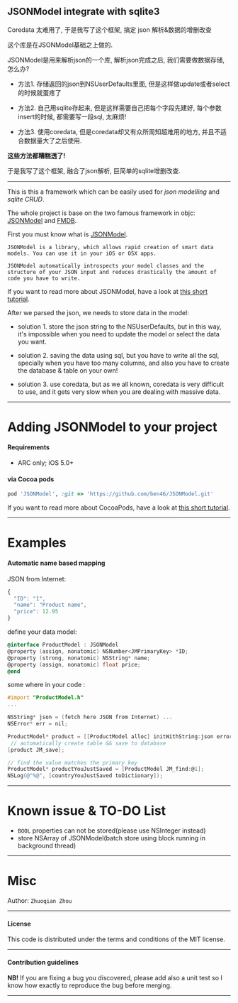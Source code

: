 ## JSONModel integrate with sqlite3

Coredata 太难用了, 于是我写了这个框架, 搞定 json 解析&数据的增删改查

这个库是在JSONModel基础之上做的.

JSONModel是用来解析json的一个库, 解析json完成之后, 我们需要做数据存储, 怎么办?

* 方法1. 存储返回的json到NSUserDefaults里面, 但是这样做update或者select的时候就蛋疼了

* 方法2. 自己用sqlite存起来, 但是这样需要自己把每个字段先建好, 每个参数insert的时候, 都需要写一段sql, 太麻烦!

* 方法3. 使用coredata, 但是coredata却又有众所周知超难用的地方, 并且不适合数据量大了之后使用.

**这些方法都糟糕透了!**

于是我写了这个框架, 融合了json解析, 巨简单的sqlite增删改查.

----

This is this a framework which can be easily used for *json modelling* and *sqlite CRUD*.

The whole project is base on the two famous framework in objc: [JSONModel](https://github.com/icanzilb/JSONModel) and [FMDB](https://github.com/ccgus/fmdb).

First you must know what is [JSONModel](https://github.com/icanzilb/JSONModel).

	JSONModel is a library, which allows rapid creation of smart data models. You can use it in your iOS or OSX apps.

	JSONModel automatically introspects your model classes and the structure of your JSON input and reduces drastically the amount of code you have to write.


If you want to read more about JSONModel, have a look at [this short tutorial](https://github.com/icanzilb/JSONModel).

After we parsed the json, we needs to store data in the model: 

* solution 1. store the json string to the NSUserDefaults, but in this way, it's impossible when you need to update the model or select the data you want.

* solution 2. saving the data using sql, but you have to write all the sql, specially when you have too many columns, and also you have to create the database & table on your own!

* solution 3. use coredata, but as we all known, coredata is very difficult to use, and it gets very slow when you are dealing with massive data.

------------------------------------
Adding JSONModel to your project
====================================

#### Requirements

* ARC only; iOS 5.0+ 

#### via Cocoa pods

```ruby
pod 'JSONModel', :git => 'https://github.com/ben46/JSONModel.git'
```

If you want to read more about CocoaPods, have a look at [this short tutorial](http://www.raywenderlich.com/12139/introduction-to-cocoapods).


------------------------------------


Examples
=======

#### Automatic name based mapping

JSON from Internet:

```javascript
{
  "ID": "1",
  "name": "Product name",
  "price": 12.95
}
```

define your data model:

```objective-c
@interface ProductModel : JSONModel
@property (assign, nonatomic) NSNumber<JMPrimaryKey> *ID;
@property (strong, nonatomic) NSString* name;
@property (assign, nonatomic) float price;
@end
```


some where in your code :



```objective-c
#import "ProductModel.h"
...

NSString* json = (fetch here JSON from Internet) ... 
NSError* err = nil;

ProductModel* product = [[ProductModel alloc] initWithString:json error:&err];
 // automatically create table && save to database
[product JM_save];

// find the value matches the primary key
ProductModel* productYouJustSaved = [ProductModel JM_find:@1]; 
NSLog(@"%@", [countryYouJustSaved toDictionary]);

```


------------------------------------
Known issue & TO-DO List
====================================

* `BOOL` properties can not be stored(please use NSInteger instead)
* store NSArray of JSONModel(batch store using block running in background thread)


-------

Misc
=======

Author: `Zhuoqian Zhou`


-------
#### License
This code is distributed under the terms and conditions of the MIT license. 

-------
#### Contribution guidelines

**NB!** If you are fixing a bug you discovered, please add also a unit test so I know how exactly to reproduce the bug before merging.

-------
